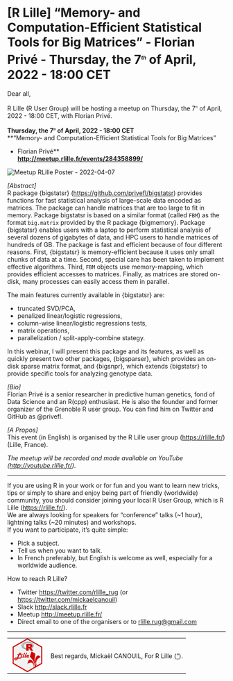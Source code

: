 
# \[R Lille\] “Memory- and Computation-Efficient Statistical Tools for Big Matrices” - Florian Privé - Thursday, the 7<sup><i style="font-size:0.5em;">th</i></sup> of April, 2022 - 18:00 CET

Dear all,

R Lille (R User Group) will be hosting a meetup on Thursday, the
7<sup><i style="font-size:0.5em;">th</i></sup> of April, 2022 - 18:00
CET, with Florian Privé.

**Thursday, the 7<sup><i style="font-size:0.5em;">th</i></sup> of April,
2022 - 18:00 CET**  
**“Memory- and Computation-Efficient Statistical Tools for Big Matrices”
- Florian Privé**  
**<http://meetup.rlille.fr/events/284358899/>**

![Meetup RLille Poster -
2022-04-07](https://raw.githubusercontent.com/RLille/meetups/main/meetups/2022-04-07/ads/2022-04-07.png)

*\[Abstract\]*  
R package {bigstatsr} (<https://github.com/privefl/bigstatsr>) provides
functions for fast statistical analysis of large-scale data encoded as
matrices. The package can handle matrices that are too large to fit in
memory. Package bigstatsr is based on a similar format (called `FBM`) as
the format `big.matrix` provided by the R package {bigmemory}. Package
{bigstatsr} enables users with a laptop to perform statistical analysis
of several dozens of gigabytes of data, and HPC users to handle matrices
of hundreds of GB. The package is fast and efficient because of four
different reasons. First, {bigstatsr} is memory-efficient because it
uses only small chunks of data at a time. Second, special care has been
taken to implement effective algorithms. Third, `FBM` objects use
memory-mapping, which provides efficient accesses to matrices. Finally,
as matrices are stored on-disk, many processes can easily access them in
parallel.

The main features currently available in {bigstatsr} are:

-   truncated SVD/PCA,
-   penalized linear/logistic regressions,
-   column-wise linear/logistic regressions tests,
-   matrix operations,
-   parallelization / split-apply-combine stategy.

In this webinar, I will present this package and its features, as well
as quickly present two other packages, {bigsparser}, which provides an
on-disk sparse matrix format, and {bigsnpr}, which extends {bigstatsr}
to provide specific tools for analyzing genotype data.

*\[Bio\]*  
Florian Privé is a senior researcher in predictive human genetics, fond
of Data Science and an R(cpp) enthusiast. He is also the founder and
former organizer of the Grenoble R user group. You can find him on
Twitter and GitHub as @privefl.

*\[A Propos\]*  
This event (in English) is organised by the R Lille user group
(<https://rlille.fr/>) (Lille, France).

*The meetup will be recorded and made available on YouTube
(<http://youtube.rlille.fr/>).*

------------------------------------------------------------------------

If you are using R in your work or for fun and you want to learn new
tricks, tips or simply to share and enjoy being part of friendly
(worldwide) community, you should consider joining your local R User
Group, which is R Lille (<https://rlille.fr/>).  
We are always looking for speakers for “conference” talks (\~1 hour),
lightning talks (\~20 minutes) and workshops.  
If you want to participate, it’s quite simple:

-   Pick a subject.
-   Tell us when you want to talk.
-   In French preferably, but English is welcome as well, especially for
    a worldwide audience.

How to reach R Lille?

-   Twitter <https://twitter.com/rlille_rug> (or
    <https://twitter.com/mickaelcanouil>)
-   Slack <http://slack.rlille.fr>
-   Meetup <http://meetup.rlille.fr/>
-   Direct email to one of the organisers or to <rlille.rug@gmail.com>

------------------------------------------------------------------------

<table border="0" cellspacing="0" cellpadding="0" style="border-collapse:collapse;padding:0cm 0cm 0cm 0cm">
<tr>
<td style="padding:0cm 5.4pt 0cm 5.4pt">
<img border=0 width=78 height=78 src="https://raw.githubusercontent.com/RLille/logos/main/rlille.png" style="height:.816in;width:.816in" alt="R Lille logo" />
</td>
<td style="padding:0cm 5.4pt 0cm 5.4pt">
<p>
Best regards,  
Mickaël CANOUIL,  
For R Lille (<a href = "https://rlille.fr/"><https://rlille.fr/>“</a>).
</p>
</td>
</tr>
</table>
